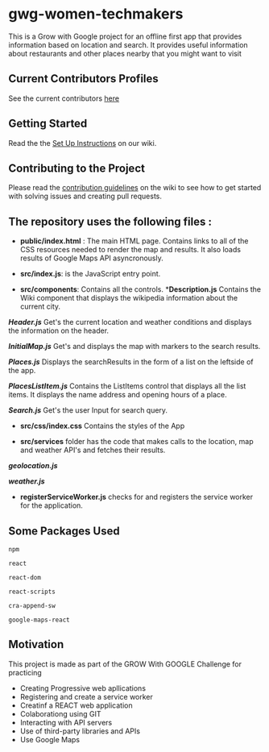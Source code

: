 # gwg-women-techmakers
This is a Grow with Google project for an offline first app that provides information based on location and search. It provides useful information about restaurants and other places nearby that you might want to visit

## Current Contributors Profiles
See the current contributors [here](contributors.md)

## Getting Started
Read the the [Set Up Instructions](Setupinstructions.md) on our wiki.

## Contributing to the Project
Please read the [contribution guidelines](contributionguidelines.md) on the wiki to see how to get started with solving issues and creating pull requests.


## The repository uses the following files :

* **public/index.html** : The main HTML page. Contains links to all of the CSS resources needed to render the map and results. It also loads results of  Google Maps API asyncronously.

* **src/index.js**: is the JavaScript entry point.

* **src/components**: Contains all the controls.
***Description.js**
Contains the Wiki component that displays the wikipedia information about the current city.

***Header.js***
Get's the current location and weather conditions and displays the information on the header.

***InitialMap.js***
Get's and displays the map with markers to the search results.

***Places.js***
Displays the searchResults in the form of a list on the leftside of the app.

***PlacesListItem.js***
Contains the ListItems control that displays all the list items. It displays the name address and opening hours of a place.

***Search.js***
Get's the user Input for search query.

* **src/css/index.css**
Contains the styles of the App

* **src/services** folder has the code that makes calls to the location, map and weather API's and fetches their results.

***geolocation.js***

***weather.js***

* **registerServiceWorker.js** checks for and registers the service worker for the application.

## Some Packages Used ##
    npm

    react

    react-dom

    react-scripts

    cra-append-sw

    google-maps-react


## Motivation

This project is made as part of the GROW With GOOGLE Challenge for practicing
* Creating Progressive web apllications
* Registering and create a service worker
* Creatinf a REACT web application
* Colaborationg using GIT
* Interacting with API servers
* Use of third-party libraries and APIs
* Use Google Maps
